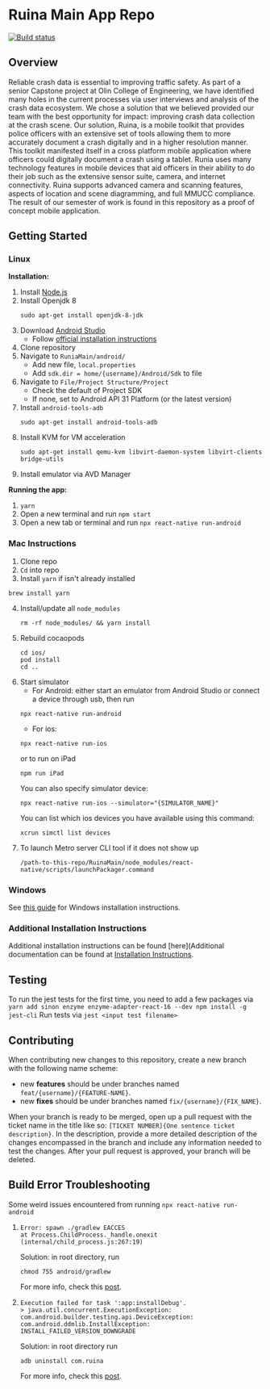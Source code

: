 # Ruina Main App Repo

[![Build status](https://build.appcenter.ms/v0.1/apps/ded08a0c-19ea-4bab-9520-b4ba359ab2eb/branches/release/badge)](https://appcenter.ms)

## Overview

Reliable crash data is essential to improving traffic safety. As part of a senior Capstone project at Olin College of Engineering, we have identified many holes in the current processes via user interviews and analysis of the crash data ecosystem. We chose a solution that we believed provided our team with the best opportunity for impact: improving crash data collection at the crash scene. Our solution, Ruina, is a mobile toolkit that provides police officers with an extensive set of tools allowing them to more accurately document a crash digitally and in a higher resolution manner. This toolkit manifested itself in a cross platform mobile application where officers could digitally document a crash using a tablet. Runia uses many technology features in mobile devices that aid officers in their ability to do their job such as the extensive sensor suite, camera, and internet connectivity. Ruina supports advanced camera and scanning features, aspects of location and scene diagramming, and full MMUCC compliance. The result of our semester of work is found in this repository as a proof of concept mobile application.

## Getting Started

### Linux

**Installation:**

1. Install [Node.js](https://nodejs.org/en/download/)
2. Install Openjdk 8
    ```
    sudo apt-get install openjdk-8-jdk
    ```
3. Download [Android Studio](https://developer.android.com/studio)
    - Follow [official installation instructions](https://developer.android.com/studio/install)
4. Clone repository
5. Navigate to `RuniaMain/android/`
    - Add new file, `local.properties`
    - Add `sdk.dir = home/{username}/Android/Sdk` to file
6. Navigate to `File/Project Structure/Project`
    - Check the default of Project SDK
    - If none, set to Android API 31 Platform (or the latest version)
7. Install `android-tools-adb`
    ```
    sudo apt-get install android-tools-adb
    ```
8. Install KVM for VM acceleration
    ```
    sudo apt-get install qemu-kvm libvirt-daemon-system libvirt-clients bridge-utils
    ```
9. Install emulator via AVD Manager

**Running the app:**
1. `yarn`
2. Open a new terminal and run `npm start`
3. Open a new tab or terminal and run `npx react-native run-android`

### Mac Instructions

1. Clone repo
2. `Cd` into repo
3. Install `yarn` if isn't already installed
```
brew install yarn
```
4. Install/update all `node_modules`
    ```
    rm -rf node_modules/ && yarn install
    ```
5. Rebuild cocaopods
    ```
    cd ios/
    pod install
    cd ..
    ```
6. Start simulator
    * For Android: either start an emulator from Android Studio or connect a device through usb, then run
    ```
    npx react-native run-android
    ```
    * For ios:
    ```
    npx react-native run-ios
    ```
    or to run on iPad
    ```
    npm run iPad
    ```
    You can also specify simulator device:
    ```
    npx react-native run-ios --simulator="{SIMULATOR_NAME}"
    ```
    You can list which ios devices you have available using this command:
    ```
    xcrun simctl list devices
    ```
7. To launch Metro server CLI tool if it does not show up
    ```
    /path-to-this-repo/RuinaMain/node_modules/react-native/scripts/launchPackager.command
    ```
### Windows

See [this guide](https://github.com/santosfamilyfoundation/RuinaMain/blob/fix/18chowdhary/installation-instructions/windowsInstallationGuide.md) for Windows installation instructions.
    
### Additional Installation Instructions

Additional installation instructions can be found [here](Additional documentation can be found at [Installation Instructions](https://docs.google.com/document/d/1Jq3eBB1jNj5tPj4pSyWM1NAS5JwnqvRIsML5aK6KDPE/edit?usp=sharing).

## Testing

To run the jest tests for the first time, you need to add a few packages via
    ```
    yarn add sinon enzyme enzyme-adapter-react-16 --dev
    npm install -g jest-cli
    ```
    Run tests via `jest <input test filename>`

## Contributing 

When contributing new changes to this repository, create a new branch with the following name scheme:
* new **features** should be under branches named `feat/{username}/{FEATURE-NAME}`.
* new **fixes** should be under branches named `fix/{username}/{FIX_NAME}`.

When your branch is ready to be merged, open up a pull request with the ticket name in the title like so: `[TICKET NUMBER]{One sentence ticket description}`. In the description, provide a more detailed description of the changes encompassed in the branch and include any information needed to test the changes. After your pull request is approved, your branch will be deleted.

## Build Error Troubleshooting
Some weird issues encountered from running `npx react-native run-android`
1. ```
   Error: spawn ./gradlew EACCES
   at Process.ChildProcess._handle.onexit (internal/child_process.js:267:19)
   ```
   Solution: in root directory, run
   ```
   chmod 755 android/gradlew
   ```
   For more info, check this [post](https://stackoverflow.com/questions/54541734/spawnsync-gradlew-eacces-error-when-running-react-native-project-on-emulator-u).
2. ```
   Execution failed for task ':app:installDebug'.
   > java.util.concurrent.ExecutionException: com.android.builder.testing.api.DeviceException: com.android.ddmlib.InstallException: INSTALL_FAILED_VERSION_DOWNGRADE
   ```
   Solution: in root directory run

   ```
   adb uninstall com.ruina
   ```
   For more info, check this [post](https://github.com/ionic-team/ionic-cli/issues/278).
